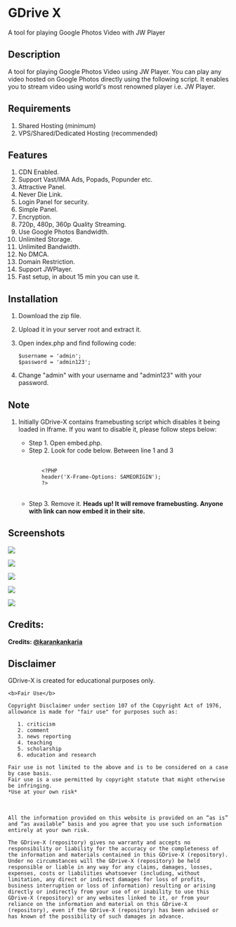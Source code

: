 # GDrive X
A tool for playing Google Photos Video with JW Player

## Description

A tool for playing Google Photos Video using JW Player. You can play any video hosted on Google Photos directly using the following script. It enables you to stream video using world's most renowned player i.e. JW Player.

## Requirements

1. Shared Hosting (minimum)
2. VPS/Shared/Dedicated Hosting (recommended) 

## Features

1. CDN Enabled.
2. Support Vast/IMA Ads, Popads, Popunder etc.
3. Attractive Panel.
4. Never Die Link.
4. Login Panel for security.
5. Simple Panel.
7. Encryption.
8. 720p, 480p, 360p Quality Streaming.
9. Use Google Photos Bandwidth.
10. Unlimited Storage.
11. Unlimited Bandwidth.
12. No DMCA.
13. Domain Restriction.
14. Support JWPlayer.
15. Fast setup, in about 15 min you can use it.

## Installation

1. Download the zip file.
2. Upload it in your server root and extract it. 
3. Open index.php and find following code:

   ```
   $username = 'admin';
   $password = 'admin123';
   ```
   
4. Change "admin" with your username and "admin123" with your password.

## Note

1. Initially GDrive-X contains framebusting script which disables it being loaded in Iframe. If you want to disable it, please follow steps below:
   <ul>
   <li>Step 1. Open embed.php.</li>
   <li>Step 2. Look for code below. Between line 1 and 3</li>
   <br>
   
   ```
       <?PHP
       header('X-Frame-Options: SAMEORIGIN');
       ?>
   ```
   <br>
   <li>Step 3. Remove it. <strong>Heads up! It will remove framebusting. Anyone with link can now embed it in their site.</strong></li>
   
   </ul>

## Screenshots

![](https://raw.githubusercontent.com/karankankaria/JWPlayer/master/assets/Screenshot%20(177).png)


![](https://raw.githubusercontent.com/karankankaria/JWPlayer/master/assets/Screenshot%20(199).jpg)


![](https://raw.githubusercontent.com/karankankaria/JWPlayer/master/assets/screencapturegooglephoto.jpg)


![](https://raw.githubusercontent.com/karankankaria/JWPlayer/master/assets/Screenshot%20(180).png)


![](https://raw.githubusercontent.com/karankankaria/JWPlayer/master/assets/Screenshot%20(181).png)


## Credits:

<p><b>Credits: <a href="https://github.com/karankankaria" target="_blank">@karankankaria</a></b></p>

## Disclaimer

GDrive-X is created for educational purposes only.
<br>
```
<b>Fair Use</b>

Copyright Disclaimer under section 107 of the Copyright Act of 1976, allowance is made for "fair use" for purposes such as:

   1. criticism
   2. comment 
   3. news reporting 
   4. teaching 
   5. scholarship
   6. education and research

Fair use is not limited to the above and is to be considered on a case by case basis.
Fair use is a use permitted by copyright statute that might otherwise be infringing.
*Use at your own risk*
```
<br>

```
All the information provided on this website is provided on an “as is” and “as available” basis and you agree that you use such information entirely at your own risk.

The GDrive-X (repository) gives no warranty and accepts no responsibility or liability for the accuracy or the completeness of the information and materials contained in this GDrive-X (repository). Under no circumstances will the GDrive-X (repository) be held responsible or liable in any way for any claims, damages, losses, expenses, costs or liabilities whatsoever (including, without limitation, any direct or indirect damages for loss of profits, business interruption or loss of information) resulting or arising directly or indirectly from your use of or inability to use this GDrive-X (repository) or any websites linked to it, or from your reliance on the information and material on this GDrive-X (repository), even if the GDrive-X (repository) has been advised or has known of the possibility of such damages in advance.
```

